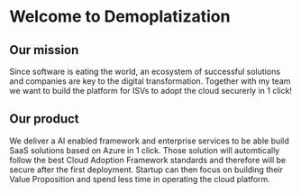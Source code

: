 # Welcome to Demoplatization

## Our mission

Since software is eating the world, an ecosystem of successful solutions and companies are key to the digital transformation. Together with my team we want to build the platform for ISVs to adopt the cloud securerly in 1 click!

## Our product

We deliver a AI enabled framework and enterprise services to be able build SaaS solutions based on Azure in 1 click. Those solution will automtically follow the best Cloud Adoption Framework standards and therefore will be secure after the first deployment. Startup can then focus on building their Value Proposition and spend less time in operating the cloud platform.
